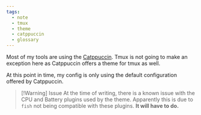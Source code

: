 ```yaml
---
tags:
  - note
  - tmux
  - theme
  - catppuccin
  - glossary
---
```


Most of my tools are using the [Catppuccin](https://catppuccin.com/). Tmux is not going to make an exception here as Catppuccin offers a theme for tmux as well.

At this point in time, my config is only using the default configuration offered by Catppuccin.

> [!Warning] Issue
> At the time of writing, there is a known issue with the CPU and Battery
> plugins used by the theme. Apparently this is due to `fish` not being compatible with these plugins.
> **It will have to do.**